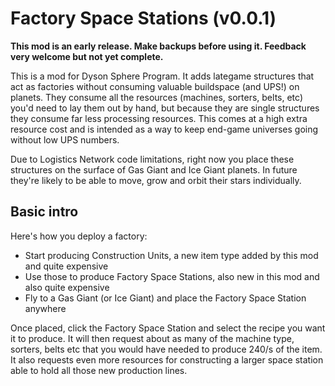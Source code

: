 ﻿# Factory Space Stations (v0.0.1)

**This mod is an early release. Make backups before using it. Feedback very welcome but not yet complete.**

This is a mod for Dyson Sphere Program. It adds lategame structures that act as factories without consuming
valuable buildspace (and UPS!) on planets. They consume all the resources (machines, sorters, belts, etc) you'd
need to lay them out by hand, but because they are single structures they consume far less processing resources.
This comes at a high extra resource cost and is intended as a way to keep end-game universes going without low
UPS numbers.

Due to Logistics Network code limitations, right now you place these structures on the surface of Gas Giant and 
Ice Giant planets. In future they're likely to be able to move, grow and orbit their stars individually.

## Basic intro

Here's how you deploy a factory:

  - Start producing Construction Units, a new item type added by this mod and quite expensive
  - Use those to produce Factory Space Stations, also new in this mod and also quite expensive
  - Fly to a Gas Giant (or Ice Giant) and place the Factory Space Station anywhere

Once placed, click the Factory Space Station and select the recipe you want it to produce. It will then request
about as many of the machine type, sorters, belts etc that you would have needed to produce 240/s of the item.
It also requests even more resources for constructing a larger space station able to hold all those new
production lines.